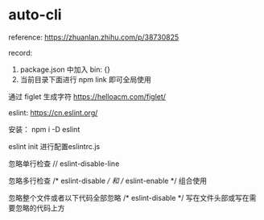 # auto-cli

reference: https://zhuanlan.zhihu.com/p/38730825

record:

1. package.json 中加入 bin: {}
2. 当前目录下面进行 npm link 即可全局使用


通过 figlet 生成字符
https://helloacm.com/figlet/




eslint: https://cn.eslint.org/

安装： 
npm i -D eslint

eslint init 进行配置eslintrc.js

忽略单行检查
// eslint-disable-line

忽略多行检查
/* eslint-disable */ 和 /* eslint-enable */ 组合使用

忽略整个文件或者以下代码全部忽略
/* eslint-disable */ 写在文件头部或写在需要忽略的代码上方





















